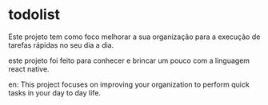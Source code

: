 # todolist
Este projeto tem como foco melhorar a sua organização para a execução de tarefas rápidas no seu dia a dia.

este projeto foi feito para conhecer e brincar um pouco com a linguagem react native.

en: This project focuses on improving your organization to perform quick tasks in your day to day life.
